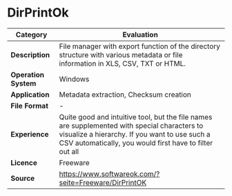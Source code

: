 # DirPrintOk

| Category | Evaluation |
| --- | --- |
| **Description**  | File manager with export function of the directory structure with various metadata or file information in XLS, CSV, TXT or HTML. |
| **Operation System**  | Windows  |
| **Application**  | Metadata extraction, Checksum creation  |
| **File Format** | - |
| **Experience** | Quite good and intuitive tool, but the file names are supplemented with special characters to visualize a hierarchy. If you want to use such a CSV automatically, you would first have to filter out all | and + in column A with Search and Replace. Extremely fast. For the export, all subfolders to be read must first be opened (one click). Extensive metadata, but sometimes only the same in a different form (e.g. file size). |
| **Licence** | Freeware |
| **Source** | 	https://www.softwareok.com/?seite=Freeware/DirPrintOK |
